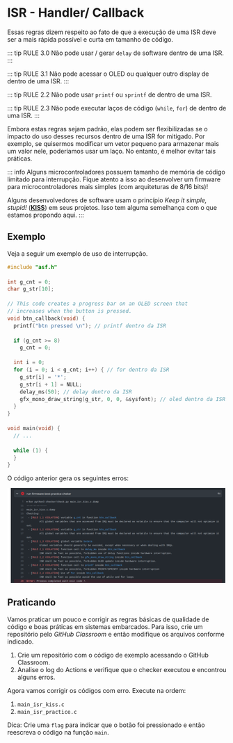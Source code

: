 # ISR - Handler/ Callback 

Essas regras dizem respeito ao fato de que a execução de uma ISR deve ser a mais rápida possível e curta em tamanho de código.

::: tip RULE 3.0
Não pode usar / gerar `delay` de software dentro de uma ISR.
:::

::: tip RULE 3.1
Não pode acessar o OLED ou qualquer outro display de dentro de uma ISR.
:::

::: tip RULE 2.2
Não pode usar `printf` ou `sprintf` de dentro de uma ISR. 
    
::: tip RULE 2.3
Não pode executar laços de código (`while`, `for`) de dentro de uma ISR.
:::

Embora estas regras sejam padrão, elas podem ser flexibilizadas se o impacto do uso desses recursos dentro de uma ISR for mitigado. Por exemplo, se quisermos modificar um vetor pequeno para armazenar mais um valor nele, poderíamos usar um laço. No entanto, é melhor evitar tais práticas.

::: info
Alguns microcontroladores possuem tamanho de memória de código limitado para interrupção. Fique atento a isso ao desenvolver um firmware para microcontroladores mais simples (com arquiteturas de 8/16 bits)!

Alguns desenvolvedores de software usam o princípio *Keep it simple, stupid!* ([**KISS**](https://en.wikipedia.org/wiki/KISS_principle)) em seus projetos. Isso tem alguma semelhança com o que estamos propondo aqui.
:::

## Exemplo

Veja a seguir um exemplo <Badge type="danger" text="errado" /> de uso de interrupção.

```c
#include "asf.h"

int g_cnt = 0;
char g_str[10];

// This code creates a progress bar on an OLED screen that
// increases when the button is pressed.
void btn_callback(void) {
  printf("btn pressed \n"); // printf dentro da ISR

  if (g_cnt >= 8)
    g_cnt = 0;

  int i = 0;
  for (i = 0; i < g_cnt; i++) { // for dentro da ISR
    g_str[i] = '*';
    g_str[i + 1] = NULL;
    delay_ms(50); // delay dentro da ISR
    gfx_mono_draw_string(g_str, 0, 0, &sysfont); // oled dentro da ISR
  }
}

void main(void) {
  // ...

  while (1) {
  }
}
```

O código anterior gera os seguintes erros:

![](figs/checker-rule-isr-kiss.png)

## Praticando

Vamos praticar um pouco e corrigir as regras básicas de qualidade de código e boas práticas em sistemas embarcados. Para isso, crie um repositório pelo *GitHub Classroom* e então modifique os arquivos conforme indicado.

1. Crie um repositório com o código de exemplo acessando o GitHub Classroom.
2. Analise o log do Actions e verifique que o checker executou e encontrou alguns erros.

Agora vamos corrigir os códigos com erro. Execute na ordem:

1. `main_isr_kiss.c`
2. `main_isr_practice.c`

Dica: Crie uma `flag` para indicar que o botão foi pressionado e então reescreva o código na função `main`.
